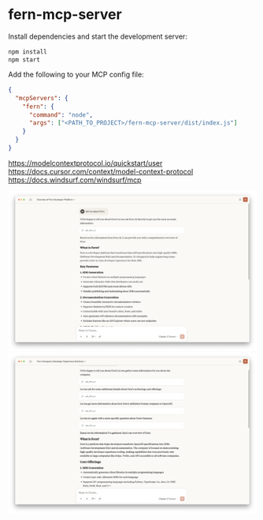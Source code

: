 # fern-mcp-server

Install dependencies and start the development server:

```shell
npm install
npm start
```

Add the following to your MCP config file:

```json
{
  "mcpServers": {
    "fern": {
      "command": "node",
      "args": ["<PATH_TO_PROJECT>/fern-mcp-server/dist/index.js"]
    }
  }
}
```

https://modelcontextprotocol.io/quickstart/user
https://docs.cursor.com/context/model-context-protocol
https://docs.windsurf.com/windsurf/mcp

![Screenshot 1](static/screenshot-1.png)
![Screenshot 2](static/screenshot-2.png)
